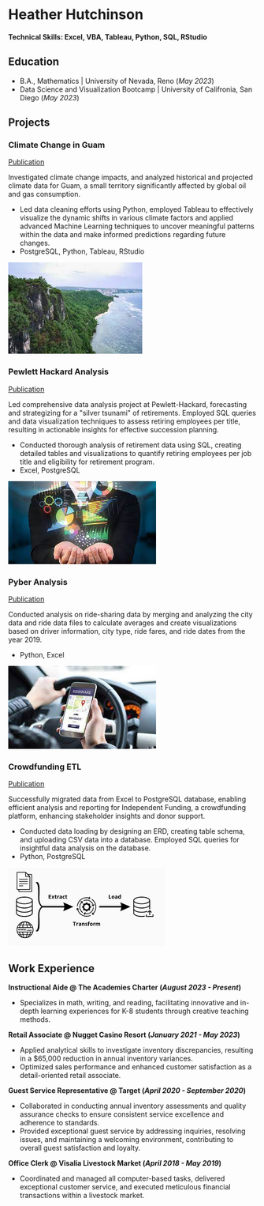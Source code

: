# Heather Hutchinson

#### Technical Skills: Excel, VBA, Tableau, Python, SQL, RStudio

## Education
- B.A., Mathematics | University of Nevada, Reno (_May 2023_)								       		
- Data Science and Visualization Bootcamp	| University of Califronia, San Diego (_May 2023_)	 			        		


## Projects
### Climate Change in Guam
[Publication](https://github.com/LLudivina/project-one)

Investigated climate change impacts, and analyzed historical and projected climate data for Guam, a small territory significantly affected by global oil and gas consumption. 
- Led data cleaning efforts using Python, employed Tableau to effectively visualize the dynamic shifts in various climate factors and applied advanced Machine Learning techniques to uncover meaningful patterns within the data and make informed predictions regarding future changes.
- PostgreSQL, Python, Tableau, RStudio


![Climate](https://github.com/heatherhutchinson211/heatherhutchinson211.github.io/blob/main/Images/Climate_CHange_Guam.jpeg)

### Pewlett Hackard Analysis
[Publication](https://github.com/heatherhutchinson211/Pewlett-Hackard-Analysis)

Led comprehensive data analysis project at Pewlett-Hackard, forecasting and strategizing for a "silver tsunami" of retirements. Employed SQL queries and data visualization techniques to assess retiring employees per title, resulting in actionable insights for effective succession planning.
- Conducted thorough analysis of retirement data using SQL, creating detailed tables and visualizations to quantify retiring employees per job title and eligibility for retirement program.
- Excel, PostgreSQL


![Pewlett](https://github.com/heatherhutchinson211/heatherhutchinson211.github.io/blob/main/Images/Pewlett.jpeg)


### Pyber Analysis
[Publication](https://github.com/heatherhutchinson211/PyBer_Analysis)

Conducted analysis on ride-sharing data by merging and analyzing the city data and ride data files to calculate averages and create visualizations based on driver information, city type, ride fares, and ride dates from the year 2019. 
- Python, Excel



![Pyber](https://github.com/heatherhutchinson211/heatherhutchinson211.github.io/blob/main/Images/Pyber.jpeg)


### Crowdfunding ETL
[Publication](https://github.com/heatherhutchinson211/Crowdfunding-ETL)

Successfully migrated data from Excel to PostgreSQL database, enabling efficient analysis and reporting for Independent Funding, a crowdfunding platform, enhancing stakeholder insights and donor support.
- Conducted data loading by designing an ERD, creating table schema, and uploading CSV data into a database. Employed SQL queries for insightful data analysis on the database.
- Python, PostgreSQL



![ETL](https://github.com/heatherhutchinson211/heatherhutchinson211.github.io/blob/main/Images/Crowdfunding.png)



## Work Experience
**Instructional Aide @ The Academies Charter (_August 2023 - Present_)**
- Specializes in math, writing, and reading, facilitating innovative and in-depth learning experiences for K-8 students through creative teaching methods.

**Retail Associate @ Nugget Casino Resort (_January 2021 - May 2023_)**
- Applied analytical skills to investigate inventory discrepancies, resulting in a $65,000 reduction in annual inventory variances.
- Optimized sales performance and enhanced customer satisfaction as a detail-oriented retail associate.

**Guest Service Representative @ Target (_April 2020 - September 2020_)**
- Collaborated in conducting annual inventory assessments and quality assurance checks to ensure consistent service excellence and adherence to standards.
- Provided exceptional guest service by addressing inquiries, resolving issues, and maintaining a welcoming environment, contributing to overall guest satisfaction and loyalty.

**Office Clerk @ Visalia Livestock Market (_April 2018 - May 2019_)**
- Coordinated and managed all computer-based tasks, delivered exceptional customer service, and executed meticulous financial transactions within a livestock market.



